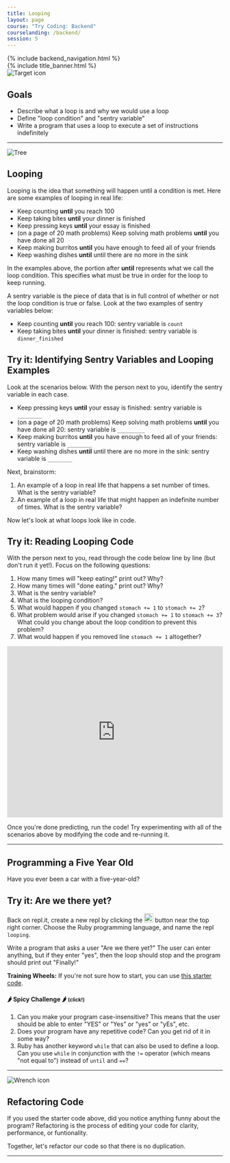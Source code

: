 ```yaml
---
title: Looping
layout: page
course: "Try Coding: Backend"
courselanding: /backend/
session: 5
---
```


<div id="wrapper">
  {% include backend_navigation.html %}
  <div id="content-container">
    {% include title_banner.html %}
    <section>
      <img class="section-image" src="{{ site.url }}/assets/images/goals.svg" alt="Target icon">
      <h2 class="section-header">Goals</h2>
      <ul>
        <li>Describe what a loop is and why we would use a loop</li>
        <li>Define "loop condition" and "sentry variable"</li>
        <li>Write a program that uses a loop to execute a set of instructions indefinitely</li>
      </ul>
    </section>
    <hr>
    <section>
      <img class="section-image" src="{{ site.url }}/assets/images/tree.jpg" alt="Tree">
      <h2 class="section-header">Looping</h2>
      <p>Looping is the idea that something will happen until a condition is met. Here are some examples of looping in real life:</p>
      <ul>
        <li>Keep counting <b>until</b> you reach 100</li>
        <li>Keep taking bites <b>until</b> your dinner is finished</li>
        <li>Keep pressing keys <b>until</b> your essay is finished</li>
        <li>(on a page of 20 math problems) Keep solving math problems <b>until</b> you have done all 20</li>
        <li>Keep making burritos <b>until</b> you have enough to feed all of your friends</li>
        <li>Keep washing dishes <b>until</b> until there are no more in the sink</li>
      </ul>
      <p>In the examples above, the portion after <b>until</b> represents what we call the <span class="vocab">loop condition</span>. This specifies what must be true in order for the loop to keep running.</p>
      <p>A <span class="vocab">sentry variable</span> is the piece of data that is in full control of whether or not the loop condition is true or false. Look at the two examples of sentry variables below:</p>
      <ul>
        <li>Keep counting <b>until</b> you reach 100: sentry variable is <code>count</code></li>
        <li>Keep taking bites <b>until</b> your dinner is finished: sentry variable is <code>dinner_finished</code></li>
      </ul>
      <div class="try-it">
        <h2>Try it: Identifying Sentry Variables and Looping Examples</h2>
        <p>Look at the scenarios below. With the person next to you, identify the sentry variable in each case.</p>
        <ul>
          <li>Keep pressing keys <b>until</b> your essay is finished: sentry variable is <code>________</code></li>
          <li>(on a page of 20 math problems) Keep solving math problems <b>until</b> you have done all 20: sentry variable is <code>_________</code></li>
          <li>Keep making burritos <b>until</b> you have enough to feed all of your friends: sentry variable is <code>________</code></li>
          <li>Keep washing dishes <b>until</b> until there are no more in the sink: sentry variable is <code>________</code></li>
        </ul>
        <p>Next, brainstorm:</p>
        <ol>
          <li>An example of a loop in real life that happens a set number of times. What is the sentry variable? </li>
          <li>An example of a loop in real life that might happen an indefinite number of times. What is the sentry variable? </li>
        </ol>
      </div>
      <p>Now let's look at what loops look like in code.</p>
      <div class="try-it">
        <h2>Try it: Reading Looping Code</h2>
        <p>With the person next to you, read through the code below line by line (but don't run it yet!). Focus on the following questions:</p> 
        <ol>
          <li>How many times will "keep eating!" print out? Why?</li>
          <li>How many times will "done eating." print out? Why?</li>
          <li>What is the sentry variable?</li>
          <li>What is the looping condition?</li>
          <li>What would happen if you changed <code>stomach += 1</code> to <code>stomach += 2</code>?</li>
          <li>What problem would arise if you changed <code>stomach += 1</code> to <code>stomach += 3</code>? What could you change about the loop condition to prevent this problem?</li>
          <li>What would happen if you removed line <code>stomach += 1</code> altogether?</li>
        </ol>
        <iframe height="400px" width="100%" src="https://repl.it/@turingtrycoding/looping?lite=true" scrolling="no" frameborder="no" allowtransparency="true" allowfullscreen="true" sandbox="allow-forms allow-pointer-lock allow-popups allow-same-origin allow-scripts allow-modals"></iframe>
        <p>Once you're done predicting, run the code! Try experimenting with all of the scenarios above by modifying the code and re-running it.</p>
      </div>
    </section>
    <hr>
    <section>
      <h2>Programming a Five Year Old</h2>
      <p>Have you ever been a car with a five-year-old?</p>
      <div class="try-it">
        <h2>Try it: Are we there yet?</h2>
        <p>Back on repl.it, create a new repl by clicking the <img style="height: 1.5em" src="{{ site.url }}/assets/images/newrepl.png" alt="New Repl button"> button near the top right corner. Choose the Ruby programming language, and name the repl <code>looping</code>.</p>
        <p>Write a program that asks a user "Are we there yet?" The user can enter anything, but if they enter "yes", then the loop should stop and the program should print out "Finally!"</p>
        <p><b>Training Wheels:</b> If you're not sure how to start, you can use <a target="blank" href="https://repl.it/@turingtrycoding/loopingtrainingwheels">this starter code</a>.</p>
        <div class="spicy">
          <h4 class="spicy-click">🌶 Spicy Challenge 🌶 <small>(click!)</small></h4>
          <div class="spicy-appear">
            <ol>
              <li>Can you make your program case-insensitive? This means that the user should be able to enter "YES" or "Yes" or "yes" or "yEs", etc.</li>
              <li>Does your program have any repetitive code? Can you get rid of it in some way?</li>
              <li>Ruby has another keyword <code>while</code> that can also be used to define a loop. Can you use <code>while</code> in conjunction with the <code>!=</code> operator (which means "not equal to") instead of <code>until</code> and <code>==</code>?</li>
            </ol>
          </div>
        </div>
      </div>
    </section>
    <hr>
    <section>
      <img class="section-image" src="{{ site.url }}/assets/images/wrench.png" alt="Wrench icon">
      <h2 class="section-header">Refactoring Code</h2>
      <p>If you used the starter code above, did you notice anything funny about the program? <span class="vocab">Refactoring</span> is the process of editing your code for clarity, performance, or funtionality.</p>
      <p>Together, let's refactor our code so that there is no duplication.</p>
    </section>
    <hr>
  </div>
</div>
<script>
  $( ".spicy-click" ).click(function(e) {
    $( e.target ).next( ".spicy-appear" ).slideToggle( "slow" );
  });
</script>
<script
src="https://code.jquery.com/jquery-3.2.1.min.js"
integrity="sha256-hwg4gsxgFZhOsEEamdOYGBf13FyQuiTwlAQgxVSNgt4="
crossorigin="anonymous"></script>
